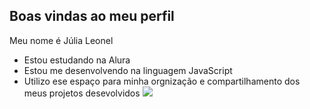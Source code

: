 ## Boas vindas ao meu perfil

Meu nome é Júlia Leonel

- Estou estudando na Alura
- Estou me desenvolvendo na linguagem JavaScript
- Utilizo ese espaço para minha orgnização e compartilhamento dos meus projetos desevolvidos
![](https://tenor.com/pt-BR/view/cellbit-pink-eating-cute-fofo-gif-11660883213531446083)
